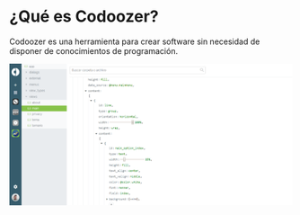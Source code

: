 # ¿Qué es Codoozer?

Codoozer es una herramienta para crear software sin necesidad de disponer de conocimientos de programación.


![](dashboard_sample.png)
